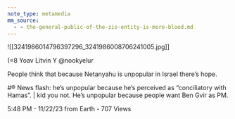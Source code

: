 ```yaml
---
note_type: metamedia
mm_source:
  - - the-general-public-of-the-zio-entity-is-more-blood.md
---
```


![[3241986014796397296_3241986008706241005.jpg]]

(=8 Yoav Litvin
Y @nookyelur

People think that because Netanyahu is
unpopular in Israel there’s hope.

#® News flash: he’s unpopular because he’s
perceived as “conciliatory with Hamas”. | kid
you not. He’s unpopular because people want
Ben Gvir as PM.

5:48 PM - 11/22/23 from Earth - 707 Views

